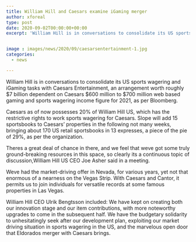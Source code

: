 ```yaml
---
title: William Hill and Caesars examine iGaming merger
author: xforeal 
type: post
date: 2020-09-02T00:00:00+00:00
excerpt: 'William Hill is in conversations to consolidate its US sports wagering and iGaming tasks with Caesars Entertainment, an arrangement worth around $7 billion dependent on Caesars $600 million to $700 million internet gaming and sports wagering income figure for 2021, as per Bloomberg '


image : images/news/2020/09/caesarsentertainment-1.jpg
categories:
  - news

---
```

William Hill is in conversations to consolidate its US sports wagering and iGaming tasks with Caesars Entertainment, an arrangement worth roughly $7 billion dependent on Caesars $600 million to $700 million web based gaming and sports wagering income figure for 2021, as per Bloomberg. 

Caesars as of now possesses 20&percnt; of William Hill US, which has the restrictive rights to work sports wagering for Caesars. Slope will add 15 sportsbooks to Caesars&#8217; properties in the following not many weeks, bringing about 170 US retail sportsbooks in 13 expresses, a piece of the pie of 29&percnt;, as per the organization. 

Theres a great deal of chance in there, and we feel that weve got some truly ground-breaking resources in this space, so clearly its a continuous topic of discussion,William Hill US CEO Joe Asher said in a meeting. 

Weve had the market-driving offer in Nevada, for various years, yet not that enormous of a nearness on the Vegas Strip. With Caesars and Cantor, it permits us to join individuals for versatile records at some famous properties in Las Vegas. 

William Hill CEO Ulrik Bengtsson included: We have kept on creating both our innovation stage and our item contributions, with more noteworthy upgrades to come in the subsequent half. We have the budgetary solidarity to unhesitatingly seek after our development plan, exploiting our market driving situation in sports wagering in the US, and the marvelous open door that Eldorados merger with Caesars brings.